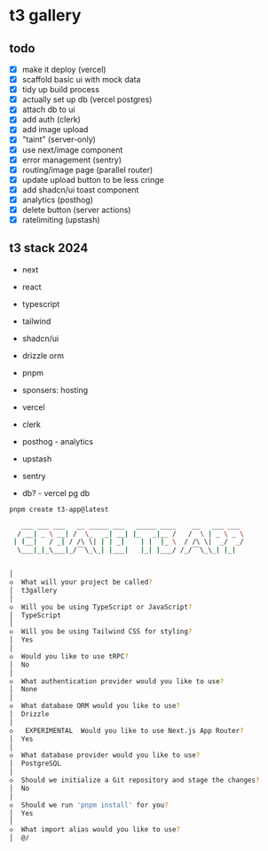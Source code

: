 # t3 gallery

## todo

- [x] make it deploy (vercel)
- [x] scaffold basic ui with mock data
- [x] tidy up build process
- [x] actually set up db (vercel postgres)
- [x] attach db to ui
- [x] add auth (clerk)
- [x] add image upload
- [x] "taint" (server-only)
- [x] use next/image component
- [x] error management (sentry)
- [x] routing/image page (parallel router)
- [x] update upload button to be less cringe
- [x] add shadcn/ui toast component
- [x] analytics (posthog)
- [x] delete button (server actions)
- [x] ratelimiting (upstash)

## t3 stack 2024

- next
- react
- typescript
- tailwind
- shadcn/ui
- drizzle orm
- pnpm

- sponsers: hosting
- vercel
- clerk
- posthog - analytics
- upstash
- sentry
- db? - vercel pg db

```bash
pnpm create t3-app@latest

   ___ ___ ___   __ _____ ___   _____ ____    __   ___ ___
  / __| _ \ __| /  \_   _| __| |_   _|__ /   /  \ | _ \ _ \
 | (__|   / _| / /\ \| | | _|    | |  |_ \  / /\ \|  _/  _/
  \___|_|_\___|_/‾‾\_\_| |___|   |_| |___/ /_/‾‾\_\_| |_|


│
◇  What will your project be called?
│  t3gallery
│
◇  Will you be using TypeScript or JavaScript?
│  TypeScript
│
◇  Will you be using Tailwind CSS for styling?
│  Yes
│
◇  Would you like to use tRPC?
│  No
│
◇  What authentication provider would you like to use?
│  None
│
◇  What database ORM would you like to use?
│  Drizzle
│
◇   EXPERIMENTAL  Would you like to use Next.js App Router?
│  Yes
│
◇  What database provider would you like to use?
│  PostgreSQL
│
◇  Should we initialize a Git repository and stage the changes?
│  No
│
◇  Should we run 'pnpm install' for you?
│  Yes
│
◇  What import alias would you like to use?
│  @/
```
